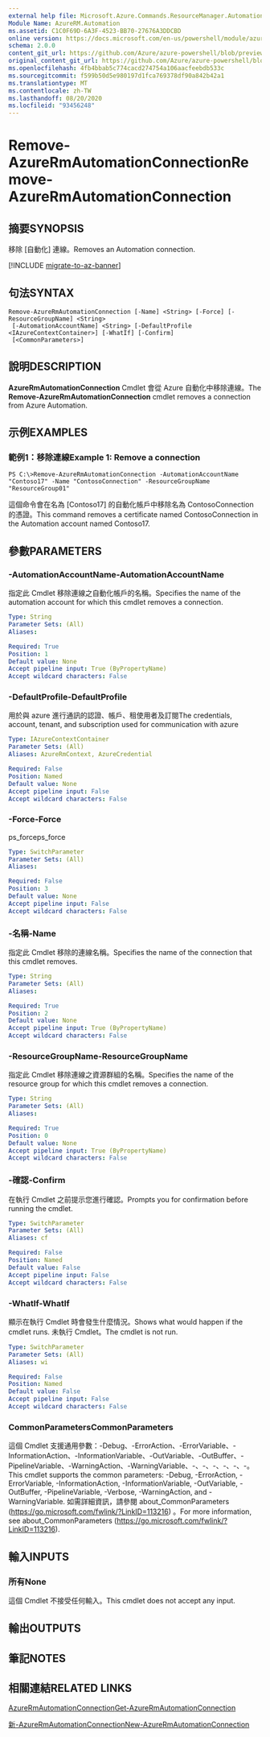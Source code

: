 ```yaml
---
external help file: Microsoft.Azure.Commands.ResourceManager.Automation.dll-Help.xml
Module Name: AzureRM.Automation
ms.assetid: C1C0F69D-6A3F-4523-BB70-27676A3DDCBD
online version: https://docs.microsoft.com/en-us/powershell/module/azurerm.automation/remove-azurermautomationconnection
schema: 2.0.0
content_git_url: https://github.com/Azure/azure-powershell/blob/preview/src/ResourceManager/Automation/Commands.Automation/help/Remove-AzureRMAutomationConnection.md
original_content_git_url: https://github.com/Azure/azure-powershell/blob/preview/src/ResourceManager/Automation/Commands.Automation/help/Remove-AzureRMAutomationConnection.md
ms.openlocfilehash: 4fb4bbab5c774cacd274754a106aacfeebdb533c
ms.sourcegitcommit: f599b50d5e980197d1fca769378df90a842b42a1
ms.translationtype: MT
ms.contentlocale: zh-TW
ms.lasthandoff: 08/20/2020
ms.locfileid: "93456248"
---
```

# <span data-ttu-id="a8e60-101">Remove-AzureRmAutomationConnection</span><span class="sxs-lookup"><span data-stu-id="a8e60-101">Remove-AzureRmAutomationConnection</span></span>

## <span data-ttu-id="a8e60-102">摘要</span><span class="sxs-lookup"><span data-stu-id="a8e60-102">SYNOPSIS</span></span>
<span data-ttu-id="a8e60-103">移除 [自動化] 連線。</span><span class="sxs-lookup"><span data-stu-id="a8e60-103">Removes an Automation connection.</span></span>

[!INCLUDE [migrate-to-az-banner](../../includes/migrate-to-az-banner.md)]

## <span data-ttu-id="a8e60-104">句法</span><span class="sxs-lookup"><span data-stu-id="a8e60-104">SYNTAX</span></span>

```
Remove-AzureRmAutomationConnection [-Name] <String> [-Force] [-ResourceGroupName] <String>
 [-AutomationAccountName] <String> [-DefaultProfile <IAzureContextContainer>] [-WhatIf] [-Confirm]
 [<CommonParameters>]
```

## <span data-ttu-id="a8e60-105">說明</span><span class="sxs-lookup"><span data-stu-id="a8e60-105">DESCRIPTION</span></span>
<span data-ttu-id="a8e60-106">**AzureRmAutomationConnection** Cmdlet 會從 Azure 自動化中移除連線。</span><span class="sxs-lookup"><span data-stu-id="a8e60-106">The **Remove-AzureRmAutomationConnection** cmdlet removes a connection from Azure Automation.</span></span>

## <span data-ttu-id="a8e60-107">示例</span><span class="sxs-lookup"><span data-stu-id="a8e60-107">EXAMPLES</span></span>

### <span data-ttu-id="a8e60-108">範例1：移除連線</span><span class="sxs-lookup"><span data-stu-id="a8e60-108">Example 1: Remove a connection</span></span>
```
PS C:\>Remove-AzureRmAutomationConnection -AutomationAccountName "Contoso17" -Name "ContosoConnection" -ResourceGroupName "ResourceGroup01"
```

<span data-ttu-id="a8e60-109">這個命令會在名為 [Contoso17] 的自動化帳戶中移除名為 ContosoConnection 的憑證。</span><span class="sxs-lookup"><span data-stu-id="a8e60-109">This command removes a certificate named ContosoConnection in the Automation account named Contoso17.</span></span>

## <span data-ttu-id="a8e60-110">參數</span><span class="sxs-lookup"><span data-stu-id="a8e60-110">PARAMETERS</span></span>

### <span data-ttu-id="a8e60-111">-AutomationAccountName</span><span class="sxs-lookup"><span data-stu-id="a8e60-111">-AutomationAccountName</span></span>
<span data-ttu-id="a8e60-112">指定此 Cmdlet 移除連線之自動化帳戶的名稱。</span><span class="sxs-lookup"><span data-stu-id="a8e60-112">Specifies the name of the automation account for which this cmdlet removes a connection.</span></span>

```yaml
Type: String
Parameter Sets: (All)
Aliases: 

Required: True
Position: 1
Default value: None
Accept pipeline input: True (ByPropertyName)
Accept wildcard characters: False
```

### <span data-ttu-id="a8e60-113">-DefaultProfile</span><span class="sxs-lookup"><span data-stu-id="a8e60-113">-DefaultProfile</span></span>
<span data-ttu-id="a8e60-114">用於與 azure 進行通訊的認證、帳戶、租使用者及訂閱</span><span class="sxs-lookup"><span data-stu-id="a8e60-114">The credentials, account, tenant, and subscription used for communication with azure</span></span>

```yaml
Type: IAzureContextContainer
Parameter Sets: (All)
Aliases: AzureRmContext, AzureCredential

Required: False
Position: Named
Default value: None
Accept pipeline input: False
Accept wildcard characters: False
```

### <span data-ttu-id="a8e60-115">-Force</span><span class="sxs-lookup"><span data-stu-id="a8e60-115">-Force</span></span>
<span data-ttu-id="a8e60-116">ps_force</span><span class="sxs-lookup"><span data-stu-id="a8e60-116">ps_force</span></span>

```yaml
Type: SwitchParameter
Parameter Sets: (All)
Aliases: 

Required: False
Position: 3
Default value: None
Accept pipeline input: False
Accept wildcard characters: False
```

### <span data-ttu-id="a8e60-117">-名稱</span><span class="sxs-lookup"><span data-stu-id="a8e60-117">-Name</span></span>
<span data-ttu-id="a8e60-118">指定此 Cmdlet 移除的連線名稱。</span><span class="sxs-lookup"><span data-stu-id="a8e60-118">Specifies the name of the connection that this cmdlet removes.</span></span>

```yaml
Type: String
Parameter Sets: (All)
Aliases: 

Required: True
Position: 2
Default value: None
Accept pipeline input: True (ByPropertyName)
Accept wildcard characters: False
```

### <span data-ttu-id="a8e60-119">-ResourceGroupName</span><span class="sxs-lookup"><span data-stu-id="a8e60-119">-ResourceGroupName</span></span>
<span data-ttu-id="a8e60-120">指定此 Cmdlet 移除連線之資源群組的名稱。</span><span class="sxs-lookup"><span data-stu-id="a8e60-120">Specifies the name of the resource group for which this cmdlet removes a connection.</span></span>

```yaml
Type: String
Parameter Sets: (All)
Aliases: 

Required: True
Position: 0
Default value: None
Accept pipeline input: True (ByPropertyName)
Accept wildcard characters: False
```

### <span data-ttu-id="a8e60-121">-確認</span><span class="sxs-lookup"><span data-stu-id="a8e60-121">-Confirm</span></span>
<span data-ttu-id="a8e60-122">在執行 Cmdlet 之前提示您進行確認。</span><span class="sxs-lookup"><span data-stu-id="a8e60-122">Prompts you for confirmation before running the cmdlet.</span></span>

```yaml
Type: SwitchParameter
Parameter Sets: (All)
Aliases: cf

Required: False
Position: Named
Default value: False
Accept pipeline input: False
Accept wildcard characters: False
```

### <span data-ttu-id="a8e60-123">-WhatIf</span><span class="sxs-lookup"><span data-stu-id="a8e60-123">-WhatIf</span></span>
<span data-ttu-id="a8e60-124">顯示在執行 Cmdlet 時會發生什麼情況。</span><span class="sxs-lookup"><span data-stu-id="a8e60-124">Shows what would happen if the cmdlet runs.</span></span>
<span data-ttu-id="a8e60-125">未執行 Cmdlet。</span><span class="sxs-lookup"><span data-stu-id="a8e60-125">The cmdlet is not run.</span></span>

```yaml
Type: SwitchParameter
Parameter Sets: (All)
Aliases: wi

Required: False
Position: Named
Default value: False
Accept pipeline input: False
Accept wildcard characters: False
```

### <span data-ttu-id="a8e60-126">CommonParameters</span><span class="sxs-lookup"><span data-stu-id="a8e60-126">CommonParameters</span></span>
<span data-ttu-id="a8e60-127">這個 Cmdlet 支援通用參數：-Debug、-ErrorAction、-ErrorVariable、-InformationAction、-InformationVariable、-OutVariable、-OutBuffer、-PipelineVariable、-WarningAction、-WarningVariable、-、-、-、-、-、-。</span><span class="sxs-lookup"><span data-stu-id="a8e60-127">This cmdlet supports the common parameters: -Debug, -ErrorAction, -ErrorVariable, -InformationAction, -InformationVariable, -OutVariable, -OutBuffer, -PipelineVariable, -Verbose, -WarningAction, and -WarningVariable.</span></span> <span data-ttu-id="a8e60-128">如需詳細資訊，請參閱 about_CommonParameters (https://go.microsoft.com/fwlink/?LinkID=113216) 。</span><span class="sxs-lookup"><span data-stu-id="a8e60-128">For more information, see about_CommonParameters (https://go.microsoft.com/fwlink/?LinkID=113216).</span></span>

## <span data-ttu-id="a8e60-129">輸入</span><span class="sxs-lookup"><span data-stu-id="a8e60-129">INPUTS</span></span>

### <span data-ttu-id="a8e60-130">所有</span><span class="sxs-lookup"><span data-stu-id="a8e60-130">None</span></span>
<span data-ttu-id="a8e60-131">這個 Cmdlet 不接受任何輸入。</span><span class="sxs-lookup"><span data-stu-id="a8e60-131">This cmdlet does not accept any input.</span></span>

## <span data-ttu-id="a8e60-132">輸出</span><span class="sxs-lookup"><span data-stu-id="a8e60-132">OUTPUTS</span></span>

## <span data-ttu-id="a8e60-133">筆記</span><span class="sxs-lookup"><span data-stu-id="a8e60-133">NOTES</span></span>

## <span data-ttu-id="a8e60-134">相關連結</span><span class="sxs-lookup"><span data-stu-id="a8e60-134">RELATED LINKS</span></span>

[<span data-ttu-id="a8e60-135">AzureRmAutomationConnection</span><span class="sxs-lookup"><span data-stu-id="a8e60-135">Get-AzureRmAutomationConnection</span></span>](./Get-AzureRMAutomationConnection.md)

[<span data-ttu-id="a8e60-136">新-AzureRmAutomationConnection</span><span class="sxs-lookup"><span data-stu-id="a8e60-136">New-AzureRmAutomationConnection</span></span>](./New-AzureRMAutomationConnection.md)


